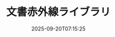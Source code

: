 ---
############################# Static ############################
layout: "family"
date:  2025-09-20T07:15:25
draft: false

product: "Redaction"
product_tag: "redaction"

lang: ja

############################# Head ############################
head_title: "文書赤外線ソリューション。機密データを編集または削除する。"
head_description: "PDF、Word文書、Excelスプレッドシート、PowerPointプレゼンテーション、画像などのテキスト、画像、またはメタデータを削除、赤外線処理、または隠します。私たちのライブラリをあなたの.NET、Java、Python、またはクラウドベースのアプリケーションで使用してください。"

############################# Header ############################
title: "文書赤外線ライブラリ"
description:  |
  さまざまなファイルタイプからプライベート情報を隠すか削除します。

  テキストや画像を編集して、機密コンテンツを排除します。

  当社の高度な機能を使用して、ファイルのメタデータを管理します。

############################# Supported Platforms ###############################
supported_platforms:
  enable: true
  head_title: "プラットフォームを選択してください"
  title: "プラットフォーム独立性"
  description: "GroupDocs.Redactionライブラリは、以下のオペレーティングシステムとフレームワークをサポートしています。"
  details_link_title: "詳細はこちら"

  items:
    # items loop
    - title: ".NET"
      description: GroupDocs.Redaction .NET 
      color: "blue"
      tag: "net"
      link: "/redaction/net/"
      features_link: "https://docs.groupdocs.com/redaction/net/system-requirements/"
      features:
          # features loop
          - rows: "3"
            content: |
                    .NET 6.0+ <br> .NET Core 3.1 <br> .NET Framework 4.6.2+
      
          # features loop
          - rows: "4"
            content: |
                    Windows <br> Linux <br> Mac OS <br> Microsoft Azure
      
          # features loop
          - rows: "3"
            content: |
                    Microsoft Visual Studio <br> JetBrains Rider <br> Microsoft Visual Code
      
          # features loop
          - rows: "1"
            content: |
                    30+ file formats
      

    # items loop
    - title: "Java"
      description: GroupDocs.Redaction Java
      color: "red"
      tag: "java"
      link: "/redaction/java/"
      features_link: "https://docs.groupdocs.com/redaction/java/system-requirements/"
      features:
          # features loop
          - rows: "3"
            content: |
                    Java 8 or higher <br> Kotlin
      
          # features loop
          - rows: "4"
            content: |
                    Windows <br> Linux <br> Mac OS
      
          # features loop
          - rows: "3"
            content: |
                    IntelliJ IDEA <br> Eclipse <br> NetBeans
      
          # features loop
          - rows: "1"
            content: |
                    30+ file formats

    # items loop
    - title: "Python"
      description: GroupDocs.Redaction Python
      color: "yellow"
      tag: "python-net"
      link: "/redaction/python-net/"
      features_link: "https://docs.groupdocs.com/redaction/python-net/system-requirements/"
      features:
          # features loop
          - rows: "3"
            content: |
                    Python 3.9+ and .NET 6+
      
          # features loop
          - rows: "4"
            content: |
                    Windows <br> Linux <br> Mac OS
      
          # features loop
          - rows: "3"
            content: |
                    IDLE <br> PyCharm <br> Visual Studio Code
      
          # features loop
          - rows: "1"
            content: |
                    30+ file formats

############################# Features ###############################
features:
  enable: true
  title: "GroupDocs.Redaction 概要"
  description: "PDF、Office文書、画像、その他のビジネスファイル内のコンテンツを管理するソリューションです。"

  items:
    # items loop
    - icon: "text"
      title: "テキストの削除または編集"
      content: "あなたの文書内の機密テキストを見つけて赤外線処理します。"

    # items loop
    - icon: "image"
      title: "画像の赤外線処理"
      content: "追加の努力なしにファイル内の画像エリアを隠します。"

    # items loop
    - icon: "template"
      title: "メタデータの管理"
      content: "Word文書内の著者や画像内のEXIFデータなど、メタデータを削除または置き換えます。"

    # items loop
    - icon: "pdf"
      title: "高度な機能"
      content: "正規表現やAI統合を使用して、赤外線処理するデータを検索します。"

############################# Code samples ############################
code_samples:
  enable: true
  title: "GroupDocs.Redaction コードサンプル"
  description: "GroupDocs.Redaction 赤外線処理操作の典型的な使用例。"
  items:
    # code sample loop
    - title: "PDF文書のテキストを赤外線処理する方法"
      content: |
       GroupDocs.Redactionは、数ステップで文書内のテキストを赤外線処理するための最適なソリューションです。
      samples:
        - language: "C#"
          color: "blue"
          content: |
            ```csharp {style=abap}   
            // 赤外線処理するファイルパスをRedactorインスタンスに渡します
            using (Redactor redactor  = new Redactor("source.pdf"))
            {
                // 赤外線処理オプションを提供します
                var redaction = new ExactPhraseRedaction("Sensitive data", new ReplacementOptions("[hidden]"));

                // 赤外線処理を行い、結果を保存します
                redactor.Apply(redaction);

                var outputFile = redactor.Save();
            }   
            ```
        - language: "Java"
          color: "red"
          content: |
            ```java {style=abap}   
            // 赤外線処理するファイルパスをRedactorインスタンスに渡します
            final Redactor redactor  = new Redactor("source.pdf");

            try 
            {
                // 赤外線処理オプションを提供します
                ExactPhraseRedaction redaction = new ExactPhraseRedaction("Sensitive data", new ReplacementOptions("[hidden]"));

                // 赤外線処理を行い、結果を保存します
                redactor.apply(redaction);
                redactor.save();
            }
            finally { redactor.close(); } 
            ```
        - language: "Python"
          color: "yellow"
          content: |
            ```python {style=abap}
            import groupdocs.redaction as gr
            import groupdocs.redaction.options as gro
            import groupdocs.redaction.redactions as grr

            def run():

                # 赤外線処理するファイルパスをRedactorインスタンスに渡します
                with gr.Redactor("source.pdf") as redactor:

                    # 赤外線処理オプションを提供します
                    repl_opt = grr.ReplacementOptions("[hidden]")
                    ex_red = grr.ExactPhraseRedaction("Sensitive data", repl_opt)

                    # 赤外線処理を行い、結果を保存します
                    result = redactor.apply(ex_red)
        
                    so = gro.SaveOptions()
                    so.add_suffix = True
                    so.rasterize_to_pdf = False
                    result_path = redactor.save(so)
            ```

############################# Supported Formats ###############################
formats:
  enable: true
  title: "30以上のファイル形式に対応"
  description: "GroupDocs.Redactionは、すべての一般的なビジネスファイル形式で赤外線処理操作をサポートしています。"

############################# Metrics ###############################
metrics:
  enable: true
  title: "GroupDocs.Redactionの成果"
  description: "ライブラリの成功を際立たせる重要な指標を発見します"

  items:
    # items loop
    - number: "30+"
      title: "サポートされている形式"
      content: "GroupDocs.Redactionは、30以上の一般的なファイル形式との操作をサポートしています。"

    # items loop
    - number: "440k"
      title: "NuGetダウンロード"
      content: "GroupDocs.Redaction for .NETは、NuGetから440,000回以上ダウンロードされています。"

    # items loop
    - number: "12k"
      title: "Mavenダウンロード"
      content: "GroupDocs.RedactionはMavenで12,000回以上ダウンロードされ、強力なJava赤外線処理機能を提供しています。"

    # items loop
    - number: "140+"
      title: "喜ばしい顧客"
      content: "グローバル企業から個々の開発者まで、GroupDocsの製品は革新的なソリューションを構築するために利用されています。"


############################# Customers ###############################
customers:
  enable: true
  title: "我々の喜ばしい顧客"
  description: "GroupDocsのライブラリは、世界的に認知され、評判の高いブランドに信頼されています。"

  items:
    # items loop
    - title: "BenQ Corporation"
      logo: "benq"
      
    # items loop
    - title: "Nasdaq Stock Market"
      logo: "nasdaq"
      
    # items loop
    - title: "AT&T Inc."
      logo: "att"
      
    # items loop
    - title: "Customer logo AstraZeneca"
      logo: "astrazeneca"
      
    # items loop
    - title: "Central Bank of Argentina"
      logo: "argentinacentralbank"
      
    # items loop
    - title: "Roche Holding AG"
      logo: "roche"
      
    # items loop
    - title: "Capita"
      logo: "capita"
      
    # items loop
    - title: "Axa S.A."
      logo: "axa"
      
    # items loop
    - title: "Instructure Inc."
      logo: "instructure"
      
    # items loop
    - title: "Wipro"
      logo: "wipro"


############################# Actions ###############################
actions:
  enable: true
  title: "始める準備はできましたか？"
  description: "あなたのプラットフォームでGroupDocs.Redactionの機能を無料で試してみてください。"

  items:
    # items loop
    - title: ".NET"
      color: "blue"
      link: "/redaction/net/"

    # items loop
    - title: "Java"
      color: "red"
      link: "/redaction/java/"

    # items loop
    - title: "Node.js"
      color: "yellow"
      link: "/redaction/python-net/"   

############################# FAQ ###############################
faq:
  enable: true
  title: "よくある質問"
  description: "最も一般的な質問への回答です。"

  items:
    # items loop
    - question: "GroupDocs.Redactionライブラリは、文書を操作するためにサードパーティのソフトウェアを必要としますか？"
      answer: "GroupDocs.Redactionは、Adobe Acrobat、Microsoft Officeなどの外部ソフトウェアを必要としません。"

    # items loop
    - question: "購入前にGroupDocs.Redactionライブラリを試すことができますか？"
      answer: "はい、ライセンスを購入せずにGroupDocs.Redactionを試すことができます。試用モードで動作し、試用バッジが追加され、最初の3ページに出力が制限されます。制限なしでテストするには、30日間の一時ライセンスをリクエストしてください。詳細については、[こちらを参照してください](https://purchase.groupdocs.com/temporary-license/)。"

    # items loop
    - question: "どのようなライセンスオプションが利用可能ですか？"
      answer: "開発および配布のニーズに基づいて、いくつかのライセンスタイプを提供しています。これには、使用量に応じた開発者ライセンス、サイトライセンス、およびメーター制ライセンスが含まれます。詳細は[こちら](https://purchase.groupdocs.com/pricing/redaction/net/)でご覧ください。"

############################# Cloud Links ###############################
cloud_links:
  enable: false
  title: "GroupDocs.RedactionローコードAPI"
  description: "クラウドベースのREST APIを使用して、任意のアプリケーションに文書赤外線処理を統合します。"
  
  items:
    # items loop
    - title: "GroupDocs.Redaction Cloud for cURL"
      content: "cURLコマンドを使用して、さまざまなサポートされているファイル形式の文書を赤外線処理します。"
      icon: "groupdocs_redaction-for-curl"
      link: "https://products.groupdocs.cloud/redaction/curl"

    # items loop
    - title: "GroupDocs.Redaction Cloud for .NET"
      content: "Microsoft .NETアプリケーション内で画像、テキスト、メタデータを抽出または文書を赤外線処理するためにテンプレートを使用します。"
      icon: "groupdocs_redaction-for-net"
      link: "https://products.groupdocs.cloud/redaction/net"

    # items loop
    - title: "GroupDocs.Redaction Cloud for Java"
      content: "Java SDKを使用して、Javaベースのアプリケーション内で文書を赤外線処理し、データを抽出します。"
      icon: "groupdocs_redaction-for-java"
      link: "https://products.groupdocs.cloud/redaction/java"

############################# App links ###############################
app_links:
  enable: true
  title: "GroupDocs.Redactionノーコードアプリ"
  description: "ウェブベースのアプリケーションを使用して、ブラウザで直接30以上の人気ファイル形式を赤外線処理できるようにします。"

  items:
    # items loop
    - title: "GroupDocs.Redaction Total"
      content: "Word、Excel、PowerPoint、PDF、その他30以上のファイル形式を赤外線処理するための無料のオンラインツールです。"
      icon: "groupdocs_redaction-app"
      link: "https://products.groupdocs.app/redaction/total"

    # items loop
    - title: "GroupDocs.Redaction DOCX"
      content: "ブラウザでWord文書を赤外線処理し、画像、テキスト、またはメタデータを抽出します。"
      icon: "groupdocs_words-app"
      link: "https://products.groupdocs.app/redaction/docx"

    # items loop
    - title: "GroupDocs.Redaction PDF"
      content: "任意のデバイスまたはプラットフォームで動作し、制限なしの無料のPDF赤外線処理ツールです。"
      icon: "groupdocs_pdf-app"
      link: "https://products.groupdocs.app/redaction/pdf"


      


---